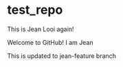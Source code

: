 # test_repo

This is Jean Looi again!

Welcome to GitHub! I am Jean

This is updated to jean-feature branch

